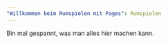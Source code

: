 ```yaml
---
"Willkommen beim Rumspielen mit Pages": Rumspielen
---
```


Bin mal gespannt, was man alles hier machen kann.
